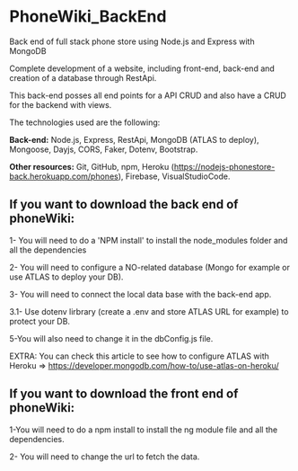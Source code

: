 # PhoneWiki_BackEnd
Back end of full stack phone store using Node.js and Express with MongoDB


Complete development of a website, including front-end, back-end and creation of a database through RestApi. 

This back-end posses all end points for a API CRUD and also have a CRUD for the backend with views. 

The technologies used are the following:


**Back-end:** Node.js, Express, RestApi, MongoDB (ATLAS to deploy), Mongoose, Dayjs, CORS, Faker, Dotenv, Bootstrap.

**Other resources:** Git, GitHub, npm, Heroku (https://nodejs-phonestore-back.herokuapp.com/phones), Firebase, VisualStudioCode.




## If you want to download the back end of phoneWiki:

1- You will need to do a 'NPM install' to install the node_modules folder and all the dependencies

2- You will need to configure a NO-related database (Mongo for example or use ATLAS to deploy  your DB). 

3- You will need to connect the local data base with the back-end app. 

3.1- Use dotenv lirbrary (create a .env and store ATLAS URL for example) to protect your DB. 

5-You will also need to change it in the dbConfig.js file.

EXTRA:  You can check this article to see how to configure ATLAS with Heroku => https://developer.mongodb.com/how-to/use-atlas-on-heroku/

## If you want to download the front end of phoneWiki:

1-You will need to do a npm install to install the ng module file and all the dependencies.

2- You will need to change the url to fetch the data.
